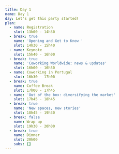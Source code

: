 ```yaml
---
title: Day 1
name: Day 1
day: Let's get this party started!
plan:
  - name: Registration
    slot: 13h00 - 14h30
  - break: true
    name: 'Opening and Get to Know '
    slot: 14h30 - 15h40
  - name: Keynote
    slot: 15h40 - 16h00
  - break: true
    name: 'Coworking Worldwide: news & updates'
    slot: 16h00 - 16h30
  - name: Coworking in Portugal
    slot: 16h30 - 17h00
  - break: true
    name: Coffee Break
    slot: 17h00 - 17h45
  - name: 'Out of the box: diversifying the market'
    slot: 17h45 - 18h45
  - break: true
    name: 'New spaces, new stories'
    slot: 18h45 - 19h30
  - break: false
    name: Wrap up
    slot: 19h30 - 20h00
  - break: true
    name: Dinner
    slot: 20h00
    subs: []
---
```


